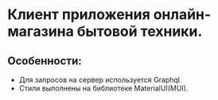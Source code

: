 # Клиент приложения онлайн-магазина бытовой техники. 

## Особенности:
* Для запросов на сервер используется Graphql.
* Стили выполнены на библиотеке MaterialUI(MUI).

 

